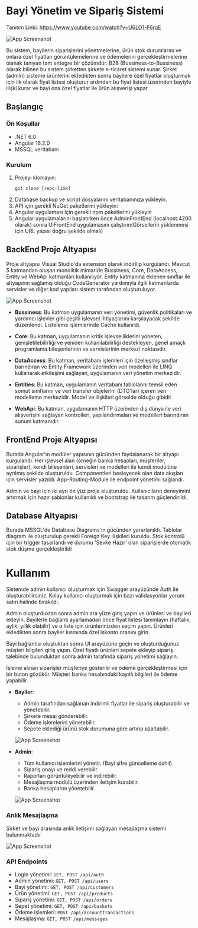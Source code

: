 # Bayi Yönetim ve Sipariş Sistemi

Tanıtım Linki: https://www.youtube.com/watch?v=U6LO1-F6rqE

![App Screenshot](https://via.placeholder.com/468x300?text=App+Screenshot+Here)

Bu sistem, bayilerin siparişlerini yönetmelerine, ürün stok durumlarını ve onlara özel fiyatları görüntülemelerine ve ödemelerini gerçekleştirmelerine olanak tanıyan tam entegre bir çözümdür. B2B (Bussiness-to-Bussiness) olarak bilinen bu sistem şirketten şirkete e-ticaret sistemi sunar. Şirket (admin) sisteme ürünlerini ekledikten sonra bayilere özel fiyatlar oluşturmak için ilk olarak fiyat listesi oluşturur ardından bu fiyat listesi üzerinden bayiyle ilişki kurar ve bayi ona özel fiyatlar ile ürün alışverişi yapar.
## Başlangıç

### Ön Koşullar

- .NET 6.0
- Angular 16.2.0
- MSSQL veritabanı

### Kurulum

1. Projeyi klonlayın:
    ```
    git clone [repo-link]
    ```
2. Database backup ve script dosyalarını veritabanınıza yükleyin.
3. API için gerekli NuGet paketlerini yükleyin:
4. Angular uygulaması için gerekli npm paketlerini yükleyin
5. Angular uygulamalarını başlatırken önce AdminFrontEnd (localhost:4200 olarak) sonra UIFrontEnd uygulamasını çalıştırın(Görsellerin yüklenmesi için URL yapısı doğru şekilde olmalı)

## BackEnd Proje Altyapısı 

Proje altyapısı Visual Studio'da extension olarak indirilip kurgulandı. Mevcut 5 katmandan oluşan monolitik mimaride Bussiness, Core, DataAccess, Entity ve WebApi katmanları kullanılıyor. Entity katmanına eklenen sınıflar ile altyapının sağlamış olduğu CodeGenerator yardımıyla ilgili katmanlarda servisler ve diğer kod yapıları sistem tarafından oluşturuluyor.

![App Screenshot](https://via.placeholder.com/468x300?text=App+Screenshot+Here)

- **Bussiness**: Bu katman uygulamanın veri yönetimi, güvenlik politikaları ve yardımcı işlevler gibi çeşitli işlevsel ihtiyaçlarını karşılayacak şekilde düzenlendi. Listeleme işlemlerinde Cache kullanıldı.

- **Core**: Bu katman, uygulamanın kritik işlevselliklerini yöneten, genişletilebilirliği ve yeniden kullanılabilirliği destekleyen, genel amaçlı programlama bileşenlerinin ve servislerinin merkezi noktasıdır. 

- **DataAccess**: Bu katman, veritabanı işlemleri için özelleşmiş sınıflar barındıran ve Entity Framework üzerinden veri modelleri ile LINQ kullanarak etkileşimi sağlayan, uygulamanın veri yönetim merkezidir.

- **Entities**: Bu katman, uygulamanın veritabanı tablolarını temsil eden somut sınıflarını ve veri transfer objelerini (DTO'lar) içeren veri modelleme merkezidir. Model ve ilişkileri görselde olduğu gibidir

- **WebApi**: Bu katman, uygulamanın HTTP üzerinden dış dünya ile veri alışverişini sağlayan kontrolleri, yapılandırmaları ve modelleri barındıran sunum katmanıdır.

## FrontEnd Proje Altyapısı 

Burada Angular'ın modüler yapısının gücünden faydalanarak bir altyapı kurgulandı. Her işlevsel alan (örneğin banka hesapları, müşteriler, siparişler), kendi bileşenleri, servisleri ve modelleri ile kendi modülüne ayrılmış şekilde oluşturuldu. Componentleri besleyecek olan data akışları için servisler yazıldı. App-Routing-Module ile endpoint yönetimi sağlandı.

Admin ve bayi için iki ayrı ön yüz proje oluşturuldu. Kullanıcıların deneyimini artırmak için hazır şablonlar kullanıldı ve bootstrap ile tasarım güçlendirildi. 

## Database Altyapısı

Burada MSSQL'de Database Diagrams'ın gücünden yararlanıldı. Tablolar diagram ile oluşturulup gerekli Foreign Key ilişkileri kuruldu. Stok kontrolü için bir trigger tasarlandı ve durumu 'Sevke Hazır' olan siparişlerde otomatik stok düşme gerçekleştirildi

# Kullanım

Sistemde admin kullanıcı oluşturmak için Swagger arayüzünde Auth ile oluşturabilirsiniz. Kolay kullanıcı oluşturmak için bazı validasyonlar yorum satırı halinde bırakıldı.

Admin oluşturduktan sonra admin ara yüze giriş yapın ve ürünleri ve bayileri ekleyin. Bayilerle bağlantı ayarlamadan önce fiyat listesi tanımlayın (haftalık, aylık, yıllık olabilir) ve o liste için ürünlerinizden seçim yapın. Ürünleri ekledikten sonra bayiler kısmında  özel iskonto oranını girin.

Bayi bağlantısı oluştuktan sonra UI arayüzüne geçin ve oluşturduğunuz müşteri bilgileri giriş yapın. Özel fiyatlı ürünleri sepete ekleyip sipariş talebinde bulunduktan sonra admin tarafında sipariş yönetimi sağlayın. 

İşleme alınan siparişler müşteriye gösterilir ve ödeme gerçekleştirmesi için bir buton gözükür. Müşteri banka hesabındaki kayıtlı bilgileri ile ödeme yapabilir.

- **Bayiler**:
  - Admin tarafından sağlanan indirimli fiyatlar ile sipariş oluşturabilir ve yönetebilir.
  - Şirkete mesaj gönderebilir.
  - Ödeme işlemlerini yönetebilir.
  - Sepete eklediği ürünü stok durumuna göre artırıp azaltabilir.

  ![App Screenshot](https://via.placeholder.com/468x300?text=App+Screenshot+Here)

- **Admin**:
  - Tüm kullanıcı işlemlerini yönetir. (Bayi şifre güncelleme dahil)
  - Sipariş onayı ve reddi verebilir.
  - Raporları görüntüleyebilir ve indirebilir.
  - Mesajlaşma modülü üzerinden iletişim kurabilir.
  - Banka hesaplarını yönetebilir.
  
  ![App Screenshot](https://via.placeholder.com/468x300?text=App+Screenshot+Here)

### Anlık Mesajlaşma

Şirket ve bayi arasında anlık iletişimi sağlayan mesajlaşma sistemi bulunmaktadır

![App Screenshot](https://via.placeholder.com/468x300?text=App+Screenshot+Here)

### API Endpoints

- Login yönetimi: `GET, POST /api/auth`
- Admin yönetimi: `GET, POST /api/users`
- Bayi yönetimi: `GET, POST /api/customers`
- Ürün yönetimi: `GET, POST /api/products`
- Sipariş yönetimi: `GET, POST /api/orders`
- Sepet yönetimi: `GET, POST /api/baskets`
- Ödeme işlemleri: `POST /api/accounttransactions`
- Mesajlaşma: `GET, POST /api/messages`

